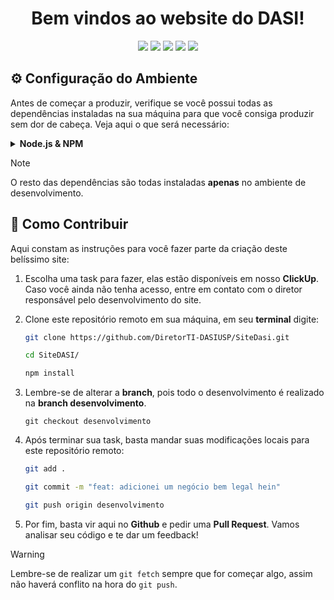 <h1 align="center">Bem vindos ao website do DASI!</h1>

<div align = "center">
<img src = "https://img.shields.io/badge/HTML-551cb8?style=for-the-badge&logo=html5&logoColor=white"/>
<img src = "https://img.shields.io/badge/CSS-551cb8?&style=for-the-badge&logo=css3&logoColor=white"/>
<img src = "https://img.shields.io/badge/JavaScript-551cb8?style=for-the-badge&logo=javascript&logoColor=white"/>
<img src = "https://img.shields.io/badge/React-551cb8?style=for-the-badge&logo=react&logoColor=61DAFB"/>
<img src = "https://img.shields.io/badge/styled--components-551cb8?style=for-the-badge&logo=styled-components&logoColor=white"/>
</div>

## ⚙️ Configuração do Ambiente

Antes de começar a produzir, verifique se você possui todas as dependências instaladas na sua máquina para que você consiga produzir sem dor de cabeça. Veja aqui o que será necessário:
<details>
  <summary><strong>Node.js & NPM</strong></summary>
    <p>  Uma versão do node >= 16 já será o suficiente para rodar o projeto, mas recomenda-se estar com a versão mais atualizada no node para permitir que implementações futuras não entrem em conflito com a versão em sua máquina.</p>

  #### LINUX 
  <img src = "https://media3.giphy.com/media/v1.Y2lkPTc5MGI3NjExdTd6NmxhcXY1dHZlNTFrNm9tNXM2b2M4cWFmMndmNnZnd3FtOG9vOSZlcD12MV9pbnRlcm5hbF9naWZfYnlfaWQmY3Q9Zw/QLag0hPew7yVRyncTv/giphy.gif"/>

  #### WINDOWS
  Basta ir ao site do ![Node](https://nodejs.org/en/download) e baixar a versão **LTS** (Long-term support).
</details>

> [!NOTE]
> O resto das dependências são todas instaladas **apenas** no ambiente de desenvolvimento.

## 🤝 Como Contribuir
Aqui constam as instruções para você fazer parte da criação deste belíssimo site:

1. Escolha uma task para fazer, elas estão disponíveis em nosso **ClickUp**. Caso você ainda não tenha acesso, entre em contato com o diretor responsável pelo desenvolvimento do site.
   
2. Clone este repositório remoto em sua máquina, em seu **terminal** digite:
   ```bash
   git clone https://github.com/DiretorTI-DASIUSP/SiteDasi.git
   
   cd SiteDASI/

   npm install
   ```
   
3. Lembre-se de alterar a **branch**, pois todo o desenvolvimento é realizado na **branch desenvolvimento**.
   ```
   git checkout desenvolvimento
   ```
4. Após terminar sua task, basta mandar suas modificações locais para este repositório remoto:
   ```bash
   git add .

   git commit -m "feat: adicionei um negócio bem legal hein"

   git push origin desenvolvimento
   ```
   
5. Por fim, basta vir aqui no **Github** e pedir uma **Pull Request**. Vamos analisar seu código e te dar um feedback!


> [!WARNING]
> Lembre-se de realizar um ```git fetch``` sempre que for começar algo, assim não haverá conflito na hora do ```git push```.
